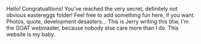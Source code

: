 Hello! Congratualtions! You've reached the very secret, definitely not obvious eastereggs folder!
Feel free to add something fun here, if you want. Photos, quote, development desasters...
This is Jerry writing this btw, I'm the GOAT webmaster, because nobody else care more than I do. This website is my baby.